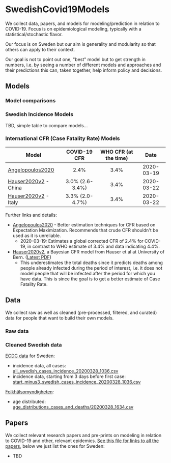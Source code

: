 # SwedishCovid19Models

We collect data, papers, and models for modeling/prediction in relation to COVID-19. Focus is on epidemiological modeling, typically with a statistical/stochastic flavor. 

Our focus is on Sweden but our aim is generality and modularity so that others can apply to their context.

Our goal is not to point out one, "best" model but to get strength in numbers, i.e. by seeing a number of different models and approaches and their predictions this can, taken together, help inform policy and decisions.

## Models

### Model comparisons

### Swedish Incidence Models

TBD, simple table to compare models...

### International CFR (Case Fatality Rate) Models

| Model            | COVID-19 CFR  | WHO CFR (at the time) | Date |
| ---------------- |:-------------:|:---------------------:|:----:| 
| [Angelopoulos2020](https://arxiv.org/abs/2003.08592) | 2.4% | 3.4% | 2020-03-19 |
| [Hauser2020v2](https://github.com/jriou/covid_adjusted_cfr) - China | 3.0% (2.6-3.4%) | 3.4% | 2020-03-22 |
| [Hauser2020v2](https://github.com/jriou/covid_adjusted_cfr) - Italy | 3.3% (2.0-4.7%) | 3.4% | 2020-03-22 |

Further links and details:
- [Angelopoulos2020](https://arxiv.org/abs/2003.08592) - Better estimation techniques for CFR based on Expectation Maximization. Recommends that crude CFR shouldn't be used as it is unreliable.
  * 2020-03-19: Estimates a global corrected CFR of 2.4% for COVID-19, in contrast to WHO estimate of 3.4% and data indicating 4.4%.
- [Hauser2020v2](https://github.com/jriou/covid_adjusted_cfr), a Bayesian CFR model from Hauser et al at University of Bern. ([Latest PDF](https://github.com/jriou/covid_adjusted_cfr/blob/master/manuscript/manuscript_v2.pdf))
  * This underestimates the total deaths since it predicts deaths among people already infected during the period of interest, i.e. it does not model people that will be infected after the period for which you have data. This is since the goal is to get a better estimate of Case Fatality Rate.

## Data

We collect raw as well as cleaned (pre-processed, filtered, and curated) data for people that want to build their own models.

### Raw data

### Cleaned Swedish data

[ECDC data](https://www.ecdc.europa.eu/en/publications-data/download-todays-data-geographic-distribution-covid-19-cases-worldwide) for Sweden:
- incidence data, all cases: [all_swedish_cases_incidence_20200328_1036.csv](data/clean/sweden/all_swedish_cases_incidence_20200328_1036.csv)
- incidence data, starting from 3 days before first case: [start_minus3_swedish_cases_incidence_20200328_1036.csv](data/clean/sweden/start_minus3_swedish_cases_incidence_20200328_1036.csv)

[Folkhälsomyndigheten](https://experience.arcgis.com/experience/09f821667ce64bf7be6f9f87457ed9aa):
- age distributed: [age_distributions_cases_and_deaths/20200328_1634.csv](data/raw/Folkhalsomyndigheten/age_distributions_cases_and_deaths/20200328_1634.csv)

## Papers

We collect relevant research papers and pre-prints on modeling in relation to COVID-19 and other, relevant epidemics. [See this file for links to all the papers](papers/Covid19ModelingPapers.md), below we just list the ones for Sweden:

- TBD
